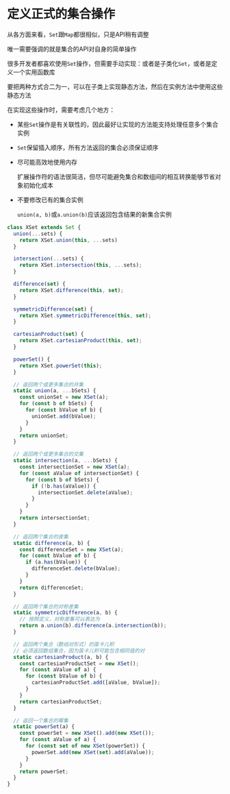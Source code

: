 # 定义正式的集合操作

从各方面来看，`Set`跟`Map`都很相似，只是API稍有调整

唯一需要强调的就是集合的API对自身的简单操作

很多开发者都喜欢使用`Set`操作，但需要手动实现：或者是子类化`Set`，或者是定义一个实用函数库

要把两种方式合二为一，可以在子类上实现静态方法，然后在实例方法中使用这些静态方法

在实现这些操作时，需要考虑几个地方：

- 某些`Set`操作是有关联性的，因此最好让实现的方法能支持处理任意多个集合实例

- `Set`保留插入顺序，所有方法返回的集合必须保证顺序

- 尽可能高效地使用内存

  扩展操作符的语法很简洁，但尽可能避免集合和数组间的相互转换能够节省对象初始化成本

- 不要修改已有的集合实例

  `union(a, b)`或`a.union(b)`应该返回包含结果的新集合实例

```javascript
class XSet extends Set {
  union(...sets) {
    return XSet.union(this, ...sets)
  }

  intersection(...sets) {
    return XSet.intersection(this, ...sets);
  }

  difference(set) {
    return XSet.difference(this, set);
  }

  symmetricDifference(set) {
    return XSet.symmetricDifference(this, set);
  }

  cartesianProduct(set) {
    return XSet.cartesianProduct(this, set);
  }

  powerSet() {
    return XSet.powerSet(this);
  }

  // 返回两个或更多集合的并集
  static union(a, ...bSets) {
    const unionSet = new XSet(a);
    for (const b of bSets) {
      for (const bValue of b) {
        unionSet.add(bValue);
      }
    }
    return unionSet;
  }

  // 返回两个或更多集合的交集
  static intersection(a, ...bSets) {
    const intersectionSet = new XSet(a);
    for (const aValue of intersectionSet) {
      for (const b of bSets) {
        if (!b.has(aValue)) {
          intersectionSet.delete(aValue);
        }
      }
    }
    return intersectionSet;
  }

  // 返回两个集合的差集
  static difference(a, b) {
    const differenceSet = new XSet(a);
    for (const bValue of b) {
      if (a.has(bValue)) {
        differenceSet.delete(bValue);
      }
    }
    return differenceSet;
  }

  // 返回两个集合的对称差集
  static symmetricDifference(a, b) {
    // 按照定义，对称差集可以表达为
    return a.union(b).difference(a.intersection(b));
  }

  // 返回两个集合（数组对形式）的笛卡儿积
  // 必须返回数组集合，因为笛卡儿积可能包含相同值的对
  static cartesianProduct(a, b) {
    const cartesianProductSet = new XSet();
    for (const aValue of a) {
      for (const bValue of b) {
        cartesianProductSet.add([aValue, bValue]);
      }
    }
    return cartesianProductSet;
  }

  // 返回一个集合的幂集
  static powerSet(a) {
    const powerSet = new XSet().add(new XSet());
    for (const aValue of a) {
      for (const set of new XSet(powerSet)) {
        powerSet.add(new XSet(set).add(aValue));
      }
    }
    return powerSet;
  }
}
```

